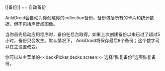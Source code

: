 [[备份]]
== 自动备份

AnkiDroid会自动为你创建你的collection备份。备份包括所有的卡片和统计数据，但不包括声音或图像。

当你首先启动应用程序时，备份在后台取得。如果上次创建备份以来已过了超过5小时，备份只会发生。默认情况下， AnkiDroid将保存最后8个备份；这个数字可以在主设置改变。

你可以从主菜单的<<deckPicker,decks screen>> 选择“恢复备份”选项恢复备份。
